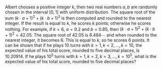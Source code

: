Albert chooses a positive integer $k$, then two real numbers $a, b$ are randomly chosen in the interval $[0,1]$ with uniform distribution.
The square root of the sum $(k \cdot a + 1)^2 + (k \cdot b + 1)^2$ is then computed and rounded to the nearest integer. If the result is equal to $k$, he scores $k$ points; otherwise he scores nothing.
For example, if $k = 6$, $a = 0.2$ and $b = 0.85$, then $(k \cdot a + 1)^2 + (k \cdot b + 1)^2 = 42.05$.
The square root of $42.05$ is $6.484\cdots$ and when rounded to the nearest integer, it becomes $6$.
This is equal to $k$, so he scores $6$ points.
It can be shown that if he plays $10$ turns with $k = 1, k = 2, \dots, k = 10$, the expected value of his total score, rounded to five decimal places, is $10.20914$.
If he plays $10^5$ turns with $k = 1, k = 2, k = 3, \dots, k = 10^5$, what is the expected value of his total score, rounded to five decimal places?